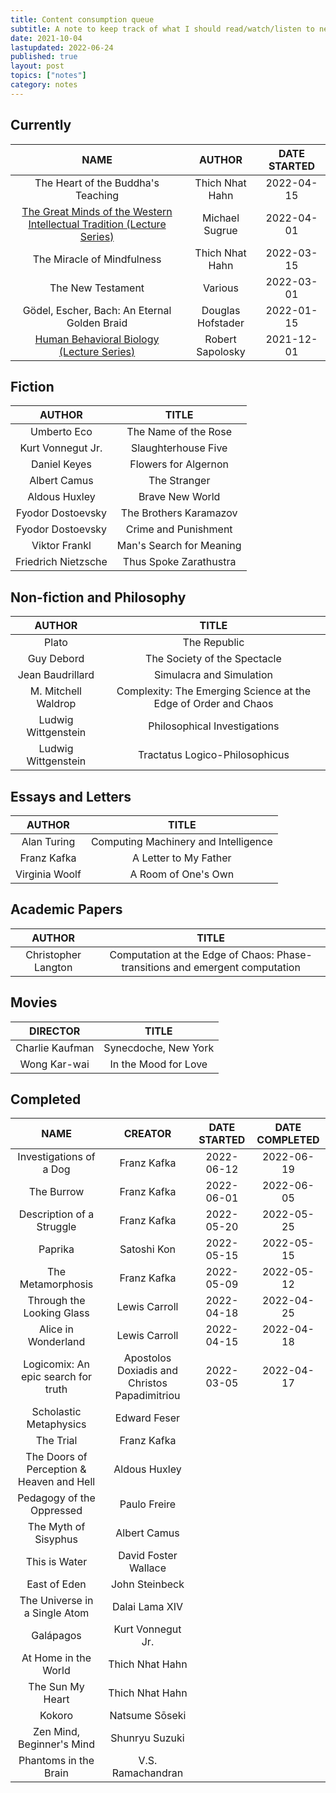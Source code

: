 ```yaml
---
title: Content consumption queue
subtitle: A note to keep track of what I should read/watch/listen to next
date: 2021-10-04
lastupdated: 2022-06-24
published: true
layout: post
topics: ["notes"]
category: notes
---
```


## Currently

|                                                         NAME                                                         |      AUTHOR       | DATE STARTED |
| :------------------------------------------------------------------------------------------------------------------: | :---------------: | :----------: |
|                                          The Heart of the Buddha's Teaching                                          |  Thich Nhat Hahn  |  2022-04-15  |
| [The Great Minds of the Western Intellectual Tradition (Lecture Series)](https://www.youtube.com/watch?v=8ZoQ7wh9pS) |  Michael Sugrue   |  2022-04-01  |
|                                              The Miracle of Mindfulness                                              |  Thich Nhat Hahn  |  2022-03-15  |
|                                                  The New Testament                                                   |      Various      |  2022-03-01  |
|                                     Gödel, Escher, Bach: An Eternal Golden Braid                                     | Douglas Hofstader |  2022-01-15  |
|               [Human Behavioral Biology (Lecture Series)](https://www.youtube.com/watch?v=NNnIGh9g6fA)               | Robert Sapolosky  |  2021-12-01  |

## Fiction

|       AUTHOR        |          TITLE           |
| :-----------------: | :----------------------: |
|     Umberto Eco     |   The Name of the Rose   |
|  Kurt Vonnegut Jr.  |   Slaughterhouse Five    |
|    Daniel Keyes     |   Flowers for Algernon   |
|    Albert Camus     |       The Stranger       |
|    Aldous Huxley    |     Brave New World      |
|  Fyodor Dostoevsky  |  The Brothers Karamazov  |
|  Fyodor Dostoevsky  |   Crime and Punishment   |
|    Viktor Frankl    | Man's Search for Meaning |
| Friedrich Nietzsche |  Thus Spoke Zarathustra  |

## Non-fiction and Philosophy

|       AUTHOR        |                              TITLE                              |
| :-----------------: | :-------------------------------------------------------------: |
|        Plato        |                          The Republic                           |
|     Guy Debord      |                  The Society of the Spectacle                   |
|  Jean Baudrillard   |                    Simulacra and Simulation                     |
| M. Mitchell Waldrop | Complexity: The Emerging Science at the Edge of Order and Chaos |
| Ludwig Wittgenstein |                  Philosophical Investigations                   |
| Ludwig Wittgenstein |                 Tractatus Logico-Philosophicus                  |

## Essays and Letters

|     AUTHOR     |                TITLE                 |
| :------------: | :----------------------------------: |
|  Alan Turing   | Computing Machinery and Intelligence |
|  Franz Kafka   |        A Letter to My Father         |
| Virginia Woolf |         A Room of One's Own          |

## Academic Papers

|       AUTHOR        |                                    TITLE                                     |
| :-----------------: | :--------------------------------------------------------------------------: |
| Christopher Langton | Computation at the Edge of Chaos: Phase-transitions and emergent computation |

## Movies

|    DIRECTOR     |        TITLE         |
| :-------------: | :------------------: |
| Charlie Kaufman | Synecdoche, New York |
|  Wong Kar-wai   | In the Mood for Love |

## Completed

|                   NAME                    |                    CREATOR                    | DATE STARTED | DATE COMPLETED |
| :---------------------------------------: | :-------------------------------------------: | :----------: | :------------: |
|          Investigations of a Dog          |                  Franz Kafka                  |  2022-06-12  |   2022-06-19   |
|                The Burrow                 |                  Franz Kafka                  |  2022-06-01  |   2022-06-05   |
|         Description of a Struggle         |                  Franz Kafka                  |  2022-05-20  |   2022-05-25   |
|                  Paprika                  |                  Satoshi Kon                  |  2022-05-15  |   2022-05-15   |
|             The Metamorphosis             |                  Franz Kafka                  |  2022-05-09  |   2022-05-12   |
|         Through the Looking Glass         |                 Lewis Carroll                 |  2022-04-18  |   2022-04-25   |
|            Alice in Wonderland            |                 Lewis Carroll                 |  2022-04-15  |   2022-04-18   |
|    Logicomix: An epic search for truth    | Apostolos Doxiadis and Christos Papadimitriou |  2022-03-05  |   2022-04-17   |
|          Scholastic Metaphysics           |                 Edward Feser                  |              |                |
|                 The Trial                 |                  Franz Kafka                  |              |                |
| The Doors of Perception & Heaven and Hell |                 Aldous Huxley                 |              |                |
|         Pedagogy of the Oppressed         |                 Paulo Freire                  |              |                |
|           The Myth of Sisyphus            |                 Albert Camus                  |              |                |
|               This is Water               |             David Foster Wallace              |              |                |
|               East of Eden                |                John Steinbeck                 |              |                |
|       The Universe in a Single Atom       |                Dalai Lama XIV                 |              |                |
|                 Galápagos                 |               Kurt Vonnegut Jr.               |              |                |
|           At Home in the World            |                Thich Nhat Hahn                |              |                |
|             The Sun My Heart              |                Thich Nhat Hahn                |              |                |
|                  Kokoro                   |                Natsume Sōseki                 |              |                |
|         Zen Mind, Beginner's Mind         |                Shunryu Suzuki                 |              |                |
|           Phantoms in the Brain           |               V.S. Ramachandran               |              |                |
